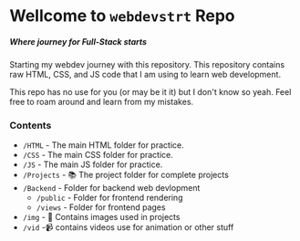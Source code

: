 # Wellcome to `webdevstrt` Repo

##### Where journey for Full-Stack starts

Starting my webdev journey with this repository.
This repository contains raw HTML, CSS, and JS code that I am using to learn web development.

This repo has no use for you (or may be it it) but I don't know so yeah. Feel free to roam around and learn from my mistakes.

### Contents

- `/HTML` - The main HTML folder for practice.
- `/CSS` -  The main CSS folder for practice.
- `/JS` -   The main JS folder for practice.
- `/Projects` - :books: The project folder for complete projects
- `/Backend` - Folder for backend web devlopment
  - `/public` - Folder for frontend rendering
  - `/views` - Folder for frontend pages
- `/img` - :rice_scene: Contains images used in projects
- `/vid` -:video_camera: contains videos use for animation or other stuff
